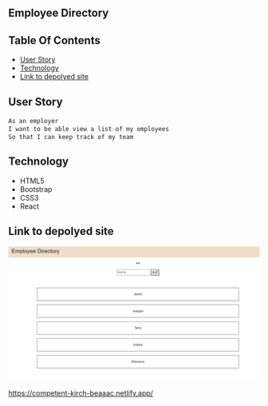 ## Employee Directory


## Table Of Contents
- [User Story](#User-Story)
- [Technology](#Technology)
- [Link to depolyed site](#Link-to-depolyed-site)

## User Story
```
As an employer 
I want to be able view a list of my employees
So that I can keep track of my team
```

## Technology
* HTML5
* Bootstrap
* CSS3
* React

## Link to depolyed site
![picture](/screen.png)

https://competent-kirch-beaaac.netlify.app/
